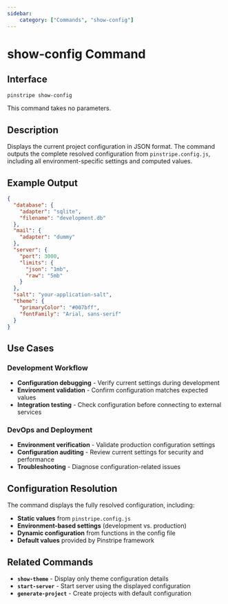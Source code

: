 ```yaml
---
sidebar:
    category: ["Commands", "show-config"]
---
```

# show-config Command

## Interface

```bash
pinstripe show-config
```

This command takes no parameters.

## Description

Displays the current project configuration in JSON format. The command outputs the complete resolved configuration from `pinstripe.config.js`, including all environment-specific settings and computed values.

## Example Output

```json
{
  "database": {
    "adapter": "sqlite",
    "filename": "development.db"
  },
  "mail": {
    "adapter": "dummy"
  },
  "server": {
    "port": 3000,
    "limits": {
      "json": "1mb",
      "raw": "5mb"
    }
  },
  "salt": "your-application-salt",
  "theme": {
    "primaryColor": "#007bff",
    "fontFamily": "Arial, sans-serif"
  }
}
```

## Use Cases

### Development Workflow
- **Configuration debugging** - Verify current settings during development
- **Environment validation** - Confirm configuration matches expected values
- **Integration testing** - Check configuration before connecting to external services

### DevOps and Deployment
- **Environment verification** - Validate production configuration settings
- **Configuration auditing** - Review current settings for security and performance
- **Troubleshooting** - Diagnose configuration-related issues

## Configuration Resolution

The command displays the fully resolved configuration, including:

- **Static values** from `pinstripe.config.js`
- **Environment-based settings** (development vs. production)
- **Dynamic configuration** from functions in the config file
- **Default values** provided by Pinstripe framework

## Related Commands

- **`show-theme`** - Display only theme configuration details
- **`start-server`** - Start server using the displayed configuration
- **`generate-project`** - Create projects with default configuration